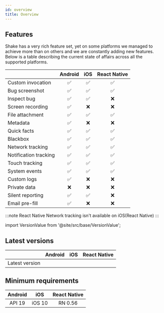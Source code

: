 ```yaml
---
id: overview
title: Overview
---
```


## Features

Shake has a very rich feature set, yet on some platforms we managed to achieve more than on others and we are constantly adding new features. Below is a table describing the current state of affairs across all the supported platforms.

|                      |  Android  |    iOS   | React Native|
|----------------------|:---------:|:---------:|:---------:|
| Custom invocation    |    ✅     |     ✅    |    ✅    |     
| Bug screenshot       |    ✅     |     ✅    |    ✅    |
| Inspect bug          |    ✅     |     ✅    |    ❌    |
| Screen recording     |    ✅     |     ❌    |    ❌    |
| File attachment      |    ✅     |     ✅    |    ✅    | 
| Metadata             |    ✅     |     ❌    |    ❌    |
| Quick facts          |    ✅     |     ✅    |    ✅    |
| Blackbox             |    ✅     |     ✅    |    ✅    |
| Network tracking     |    ✅     |     ✅    |    ✅    |
| Notification tracking|    ✅     |     ✅    |    ✅    |
| Touch tracking       |    ✅     |     ✅    |    ✅    | 
| System events        |    ✅     |     ✅    |    ✅    |
| Custom logs          |    ✅     |     ❌    |    ❌    |
| Private data         |    ❌     |     ❌    |    ❌    |      
| Silent reporting     |    ✅     |     ✅    |    ❌    | 
| Email pre-fill       |    ✅     |     ❌    |    ❌    | 

:::note React Native
Network tracking isn't available on iOS(React Native)
:::

import VersionValue from '@site/src/base/VersionValue';

## Latest versions
|                |   Android  |     iOS    |  React Native  |
|:--------------:|:----------:|:----------:|:--------------:|
| Latest version | <VersionValue platform="Android" os="Android"></VersionValue> | <VersionValue platform="iOS" os="iOS"></VersionValue> | <VersionValue platform="ReactNative" os="Android"></VersionValue> | 


## Minimum requirements
|    Android   |     iOS    |  React Native | 
|:------------:|:----------:|:-------------:|  
|    API 19    |   iOS 10   |     RN 0.56   | 



